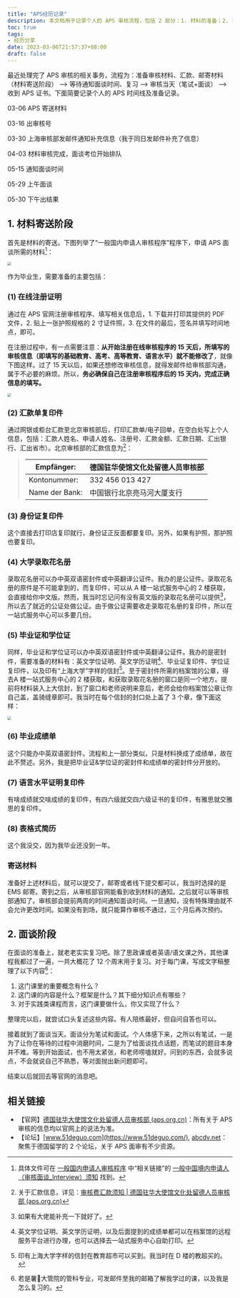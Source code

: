 ```yaml
---
title: "APS经历记录"
description: 本文档用于记录个人的 APS 审核流程，包括 2 部分：1. 材料的准备；2. 面谈的准备。
toc: true
tags: 
- 经历分享
date: 2023-03-06T21:57:37+08:00
draft: false
---
```


最近处理完了 APS 审核的相关事务，流程为：准备审核材料、汇款、邮寄材料（材料寄送阶段） --> 等待通知面谈时间、复习 --> 审核当天（笔试+面谈） --> 收到 APS 证书。下面简要记录个人的 APS 时间线及准备记录。

03-06 APS 寄送材料

03-16 出审核号

03-30 上海审核部发邮件通知补充信息（我于同日发邮件补充了信息）

04-03 材料审核完成，面谈考位开始排队

05-15 通知面谈时间

05-29 上午面谈

05-30 下午出结果

## 1. 材料寄送阶段

首先是材料的寄送。下图列举了“一般国内申请人审核程序”程序下，申请 APS 面谈所需的材料[^1]：

<img src="https://s2.loli.net/2023/03/06/Ymibc3wkWH9dMIV.png" style="zoom:50%;margin:0 auto;" />

作为毕业生，需要准备的主要包括：

### (1) 在线注册证明

通过在 APS 官网注册审核程序、填写相关信息后，1. 下载并打印其提供的 PDF 文件，2. 贴上一张护照规格的 2 寸证件照，3. 在文件的最后，签名并填写时间地点，即可。

在注册过程中，有一点需要注意：**从开始注册在线审核程序的 15 天后，所填写的审核信息（即填写的基础教育、高考、高等教育、语言水平）就不能修改了**，就像下图这样。过了 15 天以后，如果还想修改审核信息，就得发邮件给审核部沟通，属于不必要的麻烦。所以，**务必确保自己在注册审核程序后的 15 天内，完成正确信息的填写。**

<img src="https://s2.loli.net/2023/03/06/9vrTuSzx6YCBGZn.png" style="zoom:50%;margin:0 auto;" />

### (2) 汇款单复印件

通过网银或柜台汇款至北京审核部后，打印汇款单/电子回单，在空白处写上个人信息，包括：汇款人姓名、申请人姓名、注册号、汇款金额、汇款日期、汇出银行、汇出省市）。北京审核部的汇款信息为[^2]：

> | Empfänger:     | 德国驻华使馆文化处留德人员审核部 |
> | -------------- | -------------------------------- |
> | Kontonummer:   | 332 456 013 427                  |
> | Name der Bank: | 中国银行北京亮马河大厦支行       |

### (3) 身份证复印件

这个直接去打印店复印就行，身份证正反面都要复印。另外，如果有护照，那护照也要复印。

### (4) 大学录取花名册

录取花名册可以办中英双语密封件或中英翻译公证件。我办的是公证件。录取花名册的原件是不可能拿到的，而复印件，可以从 A 楼一站式服务中心的 2 楼获取，会直接给你中文版。然而，我当时忘记问有没有英文版的录取花名册可以提供[^3]，所以去了就近的公证处做公证。由于做公证需要收走录取花名册的复印件，所以在一站式服务中心可以多要几份。

### (5) 毕业证和学位证

同样，毕业证和学位证可以办中英双语密封件或中英翻译公证件。我办的是密封件，需要准备的材料有：英文学位证明、英文学历证明[^4]、毕业证复印件、学位证复印件，以及印有“上海大学”字样的信封[^5]。至于密封件所需的档案馆的公章，得去A 楼一站式服务中心的 2 楼获取，和获取录取花名册的窗口是同一个地方。提前将材料装入上大信封，到了窗口和老师说明来意后，老师会给你档案馆公章让你自己盖，盖骑缝章即可。我当时在每个信封的封口处上盖了 3 个章，像下面这样：

<img src="https://s2.loli.net/2023/03/06/JFwH8s312pXg4WR.png" style="zoom:50%;margin:0 auto;"/>

### (6) 毕业成绩单

这个只能办中英双语密封件。流程和上一部分类似，只是材料换成了成绩单，故在此不赘述。另外，我是把毕业证&学位证的密封件和成绩单的密封件分开放的。

### (7) 语言水平证明复印件

有啥成绩就交啥成绩的复印件，有四六级就交四六级证书的复印件，有雅思就交雅思的复印件。

### (8) 表格式简历

这个我没交，因为我毕业还没到一年。

### 寄送材料

准备好上述材料后，就可以提交了，邮寄或者线下提交都可以，我当时选择的是 EMS 邮寄。寄到之后，从审核部官网能看到收到材料的通知。之后就可以等审核部通知了。审核部会提前两周的时间通知面谈时间。一旦通知，没有特殊理由就不会允许更改时间。如果没有到场，就只能算作审核不通过，三个月后再次预约。

## 2. 面谈阶段

在面谈的准备上，就老老实实复习吧。除了思政课或者英语/语文课之外，其他课程我都过了一遍，一共大概花了 12 个周末用于复习。对于每门课，写成文字稿整理了以下内容[^6]：

1. 这门课里的重要概念有什么？
2. 这门课的内容是什么？框架是什么？其下细分知识点有哪些？
3. 对于实践类课程而言，这门课要做什么，你又实现了什么？

整理完以后，就尝试口头复述这些内容。有人陪练最好，但自问自答也可以。

接着就到了面谈当天。面谈分为笔试和面试。个人体感下来，之所以有笔试，一是为了让你在等待的过程中消磨时间，二是为了给面谈找点话题，而笔试的题目本身并不难。等到开始面试，也不用太紧张，和老师唠嗑就好。问到的东西，会就多说点，不会就说自己不熟悉，等对面抛出新问题即可。

结束以后就回去等官网的消息吧。

## 相关链接

- 【官网】[德国驻华大使馆文化处留德人员审核部 (aps.org.cn)](https://www.aps.org.cn/zh/)：所有关于 APS 审核的信息均以官网上的说法为准。
- 【论坛】[www.51deguo.com](https://www.51deguo.com/), [abcdv.net](http://bbs.abcdv.net/)：聚焦于德国留学的 2 个论坛，关于 APS 面审有不少资源。

[^1]: 具体文件可在 [一般国内申请人审核程序](https://www.aps.org.cn/zh/verfahren-und-services-deutschland/chinaverfahren) 中“相关链接”的 [一般中国境内申请人（审核面谈_Interview）须知](https://www.aps.org.cn/wp-content/uploads/211_merkblatt_verfahren_china_interview_chn.pdf) 找到。
[^2]: 关于汇款信息，详见：[审核费汇款须知 | 德国驻华大使馆文化处留德人员审核部 (aps.org.cn)](https://www.aps.org.cn/zh/kontoverbindung)
[^3]: 如果有大佬能补充一下就好了。
[^4]:英文学位证明、英文学历证明，以及后面提到的成绩单都可以在档案馆的远程服务平台进行办理，也可以选择去一站式服务中心自助打印。
[^5]: 印有上海大学字样的信封在教育超市可以买到。我当时在 D 楼的教超买的。
[^6]: 若是薯🍟大管院的管科专业，可发邮件至我的邮箱了解我学过的课，以及我是怎么复习的。
